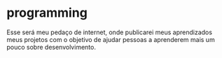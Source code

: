 # programming
Esse será meu pedaço de internet, onde publicarei meus aprendizados meus projetos com o objetivo de ajudar pessoas a aprenderem mais um pouco sobre desenvolvimento.

